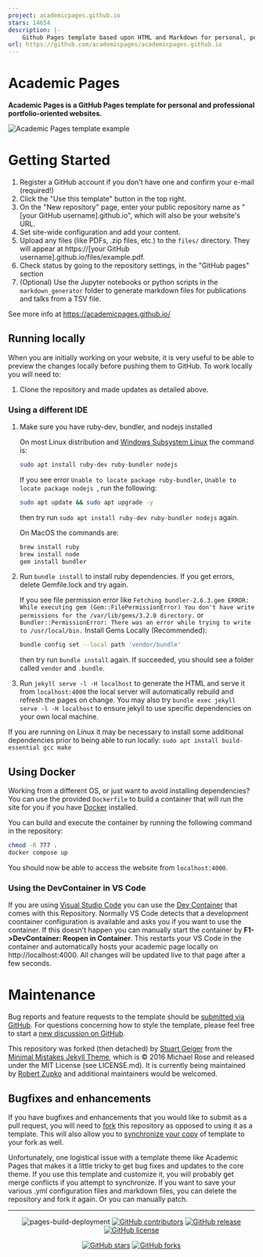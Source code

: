 ```yaml
---
project: academicpages.github.io
stars: 14654
description: |-
    Github Pages template based upon HTML and Markdown for personal, portfolio-based websites.
url: https://github.com/academicpages/academicpages.github.io
---
```


# Academic Pages
**Academic Pages is a GitHub Pages template for personal and professional portfolio-oriented websites.**

![Academic Pages template example](images/homepage.png "Academic Pages template example")

# Getting Started

1. Register a GitHub account if you don't have one and confirm your e-mail (required!)
1. Click the "Use this template" button in the top right.
1. On the "New repository" page, enter your public repository name as "[your GitHub username].github.io", which will also be your website's URL.
1. Set site-wide configuration and add your content.
1. Upload any files (like PDFs, .zip files, etc.) to the `files/` directory. They will appear at https://[your GitHub username].github.io/files/example.pdf.
1. Check status by going to the repository settings, in the "GitHub pages" section
1. (Optional) Use the Jupyter notebooks or python scripts in the `markdown_generator` folder to generate markdown files for publications and talks from a TSV file.

See more info at https://academicpages.github.io/

## Running locally

When you are initially working on your website, it is very useful to be able to preview the changes locally before pushing them to GitHub. To work locally you will need to:

1. Clone the repository and made updates as detailed above.

### Using a different IDE
1. Make sure you have ruby-dev, bundler, and nodejs installed
    
    On most Linux distribution and [Windows Subsystem Linux](https://learn.microsoft.com/en-us/windows/wsl/about) the command is:
    ```bash
    sudo apt install ruby-dev ruby-bundler nodejs
    ```
    If you see error `Unable to locate package ruby-bundler`, `Unable to locate package nodejs `, run the following:
    ```bash
    sudo apt update && sudo apt upgrade -y
    ```
    then try run `sudo apt install ruby-dev ruby-bundler nodejs` again.

    On MacOS the commands are:
    ```bash
    brew install ruby
    brew install node
    gem install bundler
    ```
1. Run `bundle install` to install ruby dependencies. If you get errors, delete Gemfile.lock and try again.

    If you see file permission error like `Fetching bundler-2.6.3.gem ERROR:  While executing gem (Gem::FilePermissionError) You don't have write permissions for the /var/lib/gems/3.2.0 directory.` or `Bundler::PermissionError: There was an error while trying to write to /usr/local/bin.`
    Install Gems Locally (Recommended):
    ```bash
    bundle config set --local path 'vendor/bundle'
    ```
    then try run `bundle install` again. If succeeded, you should see a folder called `vendor` and `.bundle`.

1. Run `jekyll serve -l -H localhost` to generate the HTML and serve it from `localhost:4000` the local server will automatically rebuild and refresh the pages on change.
    You may also try `bundle exec jekyll serve -l -H localhost` to ensure jekyll to use specific dependencies on your own local machine.

If you are running on Linux it may be necessary to install some additional dependencies prior to being able to run locally: `sudo apt install build-essential gcc make`

## Using Docker

Working from a different OS, or just want to avoid installing dependencies? You can use the provided `Dockerfile` to build a container that will run the site for you if you have [Docker](https://www.docker.com/) installed.

You can build and execute the container by running the following command in the repository:

```bash
chmod -R 777 .
docker compose up
```

You should now be able to access the website from `localhost:4000`.

### Using the DevContainer in VS Code

If you are using [Visual Studio Code](https://code.visualstudio.com/) you can use the [Dev Container](https://code.visualstudio.com/docs/devcontainers/containers) that comes with this Repository. Normally VS Code detects that a development coontainer configuration is available and asks you if you want to use the container. If this doesn't happen you can manually start the container by **F1->DevContainer: Reopen in Container**. This restarts your VS Code in the container and automatically hosts your academic page locally on http://localhost:4000. All changes will be updated live to that page after a few seconds.

# Maintenance

Bug reports and feature requests to the template should be [submitted via GitHub](https://github.com/academicpages/academicpages.github.io/issues/new/choose). For questions concerning how to style the template, please feel free to start a [new discussion on GitHub](https://github.com/academicpages/academicpages.github.io/discussions).

This repository was forked (then detached) by [Stuart Geiger](https://github.com/staeiou) from the [Minimal Mistakes Jekyll Theme](https://mmistakes.github.io/minimal-mistakes/), which is © 2016 Michael Rose and released under the MIT License (see LICENSE.md). It is currently being maintained by [Robert Zupko](https://github.com/rjzupkoii) and additional maintainers would be welcomed.

## Bugfixes and enhancements

If you have bugfixes and enhancements that you would like to submit as a pull request, you will need to [fork](https://docs.github.com/en/pull-requests/collaborating-with-pull-requests/working-with-forks/fork-a-repo) this repository as opposed to using it as a template. This will also allow you to [synchronize your copy](https://docs.github.com/en/pull-requests/collaborating-with-pull-requests/working-with-forks/syncing-a-fork) of template to your fork as well.

Unfortunately, one logistical issue with a template theme like Academic Pages that makes it a little tricky to get bug fixes and updates to the core theme. If you use this template and customize it, you will probably get merge conflicts if you attempt to synchronize. If you want to save your various .yml configuration files and markdown files, you can delete the repository and fork it again. Or you can manually patch.

---
<div align="center">
    
![pages-build-deployment](https://github.com/academicpages/academicpages.github.io/actions/workflows/pages/pages-build-deployment/badge.svg)
[![GitHub contributors](https://img.shields.io/github/contributors/academicpages/academicpages.github.io.svg)](https://github.com/academicpages/academicpages.github.io/graphs/contributors)
[![GitHub release](https://img.shields.io/github/v/release/academicpages/academicpages.github.io)](https://github.com/academicpages/academicpages.github.io/releases/latest)
[![GitHub license](https://img.shields.io/github/license/academicpages/academicpages.github.io?color=blue)](https://github.com/academicpages/academicpages.github.io/blob/master/LICENSE)

[![GitHub stars](https://img.shields.io/github/stars/academicpages/academicpages.github.io)](https://github.com/academicpages/academicpages.github.io)
[![GitHub forks](https://img.shields.io/github/forks/academicpages/academicpages.github.io)](https://github.com/academicpages/academicpages.github.io/fork)
</div>


